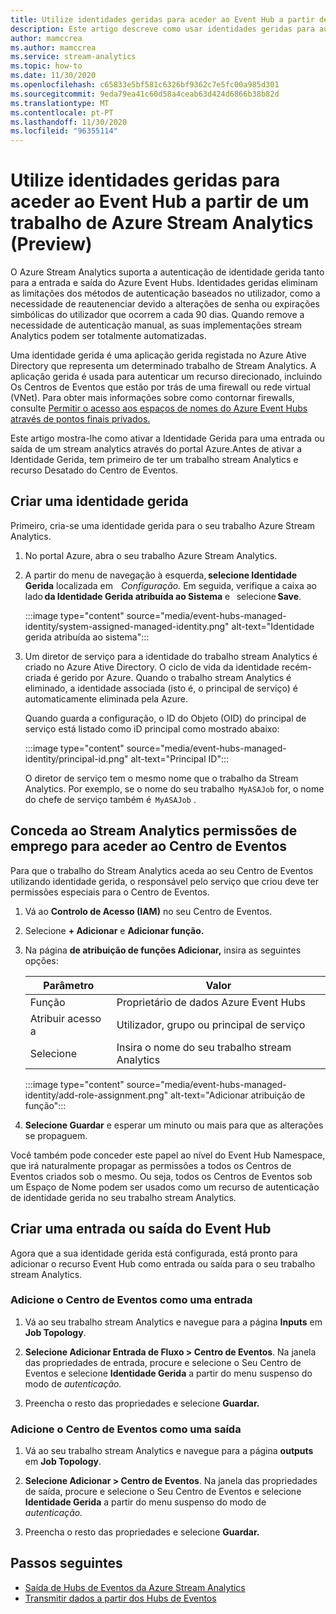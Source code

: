 ```yaml
---
title: Utilize identidades geridas para aceder ao Event Hub a partir de um trabalho de Azure Stream Analytics (Preview)
description: Este artigo descreve como usar identidades geridas para autenticar o seu trabalho Azure Stream Analytics para a entrada e saída do Azure Event Hubs.
author: mamccrea
ms.author: mamccrea
ms.service: stream-analytics
ms.topic: how-to
ms.date: 11/30/2020
ms.openlocfilehash: c65833e5bf581c6326bf9362c7e5fc00a985d301
ms.sourcegitcommit: 9eda79ea41c60d58a4ceab63d424d6866b38b82d
ms.translationtype: MT
ms.contentlocale: pt-PT
ms.lasthandoff: 11/30/2020
ms.locfileid: "96355114"
---
```

# <a name="use-managed-identities-to-access-event-hubfrom-an-azure-stream-analytics-job-preview"></a>Utilize identidades geridas para aceder ao Event Hub a partir de um trabalho de Azure Stream Analytics (Preview)

O Azure Stream Analytics suporta a autenticação de identidade gerida tanto para a entrada e saída do Azure Event Hubs. Identidades geridas eliminam as limitações dos métodos de autenticação baseados no utilizador, como a necessidade de reautenenciar devido a alterações de senha ou expirações simbólicas do utilizador que ocorrem a cada 90 dias. Quando remove a necessidade de autenticação manual, as suas implementações stream Analytics podem ser totalmente automatizadas.  

Uma identidade gerida é uma aplicação gerida registada no Azure Ative Directory que representa um determinado trabalho de Stream Analytics. A aplicação gerida é usada para autenticar um recurso direcionado, incluindo Os Centros de Eventos que estão por trás de uma firewall ou rede virtual (VNet). Para obter mais informações sobre como contornar firewalls, consulte [Permitir o acesso aos espaços de nomes do Azure Event Hubs através de pontos finais privados.](../event-hubs/private-link-service.md#trusted-microsoft-services)

Este artigo mostra-lhe como ativar a Identidade Gerida para uma entrada ou saída de um stream analytics através do portal Azure.Antes de ativar a Identidade Gerida, tem primeiro de ter um trabalho stream Analytics e recurso Desatado do Centro de Eventos.

## <a name="create-a-managedidentity"></a>Criar uma identidade gerida  

Primeiro, cria-se uma identidade gerida para o seu trabalho Azure Stream Analytics.  

1. No portal Azure, abra o seu trabalho Azure Stream Analytics.  

1. A partir do menu de navegação à esquerda, **selecione Identidade Gerida** localizada em    *Configuração.* Em seguida, verifique a caixa ao lado **da Identidade Gerida atribuída ao Sistema** e   selecione **Save**.

   :::image type="content" source="media/event-hubs-managed-identity/system-assigned-managed-identity.png" alt-text="Identidade gerida atribuída ao sistema":::  

1. Um diretor de serviço para a identidade do trabalho stream Analytics é criado no Azure Ative Directory. O ciclo de vida da identidade recém-criada é gerido por Azure. Quando o trabalho stream Analytics é eliminado, a identidade associada (isto é, o principal de serviço) é automaticamente eliminada pela Azure.  

   Quando guarda a configuração, o ID do Objeto (OID) do principal de serviço está listado como iD principal como mostrado abaixo:  

   :::image type="content" source="media/event-hubs-managed-identity/principal-id.png" alt-text="Principal ID":::

   O diretor de serviço tem o mesmo nome que o trabalho da Stream Analytics. Por exemplo, se o nome do seu trabalho  `MyASAJob` for, o nome do chefe de serviço também é  `MyASAJob` .  

## <a name="grant-the-stream-analytics-job-permissionsto-access-the-event-hub"></a>Conceda ao Stream Analytics permissões de emprego para aceder ao Centro de Eventos

Para que o trabalho do Stream Analytics aceda ao seu Centro de Eventos utilizando identidade gerida, o responsável pelo serviço que criou deve ter permissões especiais para o Centro de Eventos.

1. Vá ao **Controlo de Acesso (IAM)** no seu Centro de Eventos.

1. Selecione **+ Adicionar** e **Adicionar função.**

1. Na página **de atribuição de funções Adicionar,** insira as seguintes opções:

   |Parâmetro|Valor|
   |---------|-----|
   |Função|Proprietário de dados Azure Event Hubs|
   |Atribuir acesso a|Utilizador, grupo ou principal de serviço|
   |Selecione|Insira o nome do seu trabalho stream Analytics|

   :::image type="content" source="media/event-hubs-managed-identity/add-role-assignment.png" alt-text="Adicionar atribuição de função":::

1. **Selecione Guardar** e esperar um minuto ou mais para que as alterações se propaguem.

Você também pode conceder este papel ao nível do Event Hub Namespace, que irá naturalmente propagar as permissões a todos os Centros de Eventos criados sob o mesmo. Ou seja, todos os Centros de Eventos sob um Espaço de Nome podem ser usados como um recurso de autenticação de identidade gerida no seu trabalho stream Analytics.

## <a name="create-anevent-hub-input-or-output"></a>Criar uma entrada ou saída do Event Hub  

Agora que a sua identidade gerida está configurada, está pronto para adicionar o recurso Event Hub como entrada ou saída para o seu trabalho stream Analytics.  

### <a name="add-the-event-hub-as-an-input"></a>Adicione o Centro de Eventos como uma entrada 

1. Vá ao seu trabalho stream Analytics e navegue para a página **Inputs** em **Job Topology**.

1. **Selecione Adicionar Entrada de Fluxo > Centro de Eventos**. Na janela das propriedades de entrada, procure e selecione o Seu Centro de Eventos e selecione **Identidade Gerida** a partir do menu suspenso do modo de *autenticação.*

1. Preencha o resto das propriedades e selecione **Guardar.**

### <a name="add-the-event-hub-as-an-output"></a>Adicione o Centro de Eventos como uma saída

1. Vá ao seu trabalho stream Analytics e navegue para a página **outputs** em **Job Topology**.

1. **Selecione Adicionar > Centro de Eventos**. Na janela das propriedades de saída, procure e selecione o Seu Centro de Eventos e selecione **Identidade Gerida** a partir do menu suspenso do modo de *autenticação.*

1. Preencha o resto das propriedades e selecione **Guardar.**

## <a name="next-steps"></a>Passos seguintes

* [Saída de Hubs de Eventos da Azure Stream Analytics](event-hubs-output.md)
* [Transmitir dados a partir dos Hubs de Eventos](stream-analytics-define-inputs.md#stream-data-from-event-hubs)
